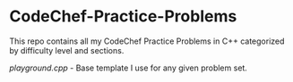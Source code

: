 # CodeChef-Practice-Problems
This repo contains all my CodeChef Practice Problems in C++ categorized by difficulty level and sections.

*playground.cpp* - Base template I use for any given problem set.
